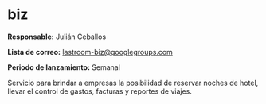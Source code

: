 biz
=======

**Responsable:** Julián Ceballos

**Lista de correo:** lastroom-biz@googlegroups.com

**Periodo de lanzamiento:** Semanal

Servicio para brindar a empresas la posibilidad de reservar noches de hotel, llevar el control de gastos, facturas y reportes de viajes.
